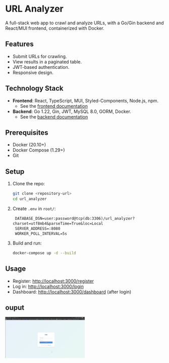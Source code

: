 #  URL Analyzer

A full-stack web app to crawl and analyze URLs, with a Go/Gin backend and React/MUI frontend, containerized with Docker.

## Features
- Submit URLs for crawling.
- View results in a paginated table.
- JWT-based authentication.
- Responsive design.

## Technology Stack
- **Frontend**: React, TypeScript, MUI, Styled-Components, Node.js, npm.
    - See the [frontend documentation](./crawler-frontend/README.md)
- **Backend**: Go 1.22, Gin, JWT, MySQL 8.0, GORM, Docker.
    - See the [backend documentation](./backend/README.md)

## Prerequisites
- Docker (20.10+)
- Docker Compose (1.29+)
- Git

## Setup
1. Clone the repo:
   ```bash
   git clone <repository-url>
   cd url_analyzer
   ```
2. Create `.env` in `root/`:
   ```env
    DATABASE_DSN=user:password@tcp(db:3306)/url_analyzer?charset=utf8mb4&parseTime=True&loc=Local
    SERVER_ADDRESS=:8080
    WORKER_POLL_INTERVAL=5s
   ```
3. Build and run:
   ```bash
   docker-compose up -d --build
   ```

## Usage
- Register: [http://localhost:3000/register](http://localhost:3000/register)
- Log in: [http://localhost:3000/login](http://localhost:3000/login)
- Dashboard: [http://localhost:3000/dashboard](http://localhost:3000/dashboard) (after login)

## ouput
<img src="Animation.gif" alt="Alt text" width="50%">